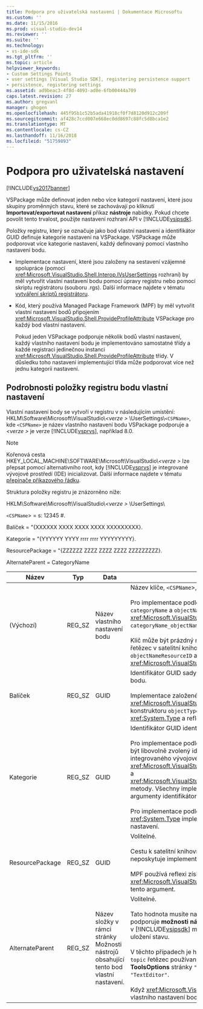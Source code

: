 ```yaml
---
title: Podpora pro uživatelská nastavení | Dokumentace Microsoftu
ms.custom: ''
ms.date: 11/15/2016
ms.prod: visual-studio-dev14
ms.reviewer: ''
ms.suite: ''
ms.technology:
- vs-ide-sdk
ms.tgt_pltfrm: ''
ms.topic: article
helpviewer_keywords:
- Custom Settings Points
- user settings [Visual Studio SDK], registering persistence support
- persistence, registering settings
ms.assetid: ad9beac3-4f8d-4093-ad0e-6fb00444a709
caps.latest.revision: 27
ms.author: gregvanl
manager: ghogen
ms.openlocfilehash: 445f95b1c52b5ada41918cf0f7d8120d912c209f
ms.sourcegitcommit: af428c7ccd007e668ec0dd8697c88fc5d8bca1e2
ms.translationtype: MT
ms.contentlocale: cs-CZ
ms.lasthandoff: 11/16/2018
ms.locfileid: "51759893"
---
```

# <a name="support-for-user-settings"></a>Podpora pro uživatelská nastavení
[!INCLUDE[vs2017banner](../../includes/vs2017banner.md)]

VSPackage může definovat jeden nebo více kategorií nastavení, které jsou skupiny proměnných stavu, které se zachovávají po kliknutí **Importovat/exportovat nastavení** příkaz **nástroje** nabídky. Pokud chcete povolit tento trvalost, použijte nastavení rozhraní API v [!INCLUDE[vsipsdk](../../includes/vsipsdk-md.md)].  
  
 Položky registru, který se označuje jako bod vlastní nastavení a identifikátor GUID definuje kategorie nastavení na VSPackage. VSPackage může podporovat více kategorie nastavení, každý definovaný pomocí vlastního nastavení bodu.  
  
-   Implementace nastavení, které jsou založeny na sestavení vzájemné spolupráce (pomocí <xref:Microsoft.VisualStudio.Shell.Interop.IVsUserSettings> rozhraní) by měl vytvořit vlastní nastavení bodu pomocí úpravy registru nebo pomocí skriptu registrátoru (souboru .rgs). Další informace najdete v tématu [vytváření skriptů registrátoru](http://msdn.microsoft.com/library/cbd5024b-8061-4a71-be65-7fee90374a35).  
  
-   Kód, který používá Managed Package Framework (MPF) by měl vytvořit vlastní nastavení bodů připojením <xref:Microsoft.VisualStudio.Shell.ProvideProfileAttribute> VSPackage pro každý bod vlastní nastavení.  
  
     Pokud jeden VSPackage podporuje několik bodů vlastní nastavení, každý vlastního nastavení bodu je implementováno samostatné třídy a každé registraci jedinečnou instanci <xref:Microsoft.VisualStudio.Shell.ProvideProfileAttribute> třídy. V důsledku toho nastavení implementující třída může podporovat více než jednu kategorii nastavení.  
  
## <a name="custom-settings-point-registry-entry-details"></a>Podrobnosti položky registru bodu vlastní nastavení  
 Vlastní nastavení body se vytvoří v registru v následujícím umístění: HKLM\Software\Microsoft\VisualStudio\\*\<verze >* \UserSettings\\`<CSPName>`, kde `<CSPName>` je název vlastního nastavení bodu VSPackage podporuje a  *\<verze >* je verze [!INCLUDE[vsprvs](../../includes/vsprvs-md.md)], například 8.0.  
  
> [!NOTE]
>  Kořenová cesta HKEY_LOCAL_MACHINE\SOFTWARE\Microsoft\VisualStudio\\*\<verze >* lze přepsat pomocí alternativního root, kdy [!INCLUDE[vsprvs](../../includes/vsprvs-md.md)] je integrované vývojové prostředí (IDE) inicializovat. Další informace najdete v tématu [přepínače příkazového řádku](../../extensibility/command-line-switches-visual-studio-sdk.md).  
  
 Struktura položky registru je znázorněno níže:  
  
 HKLM\Software\Microsoft\VisualStudio\\*\<verze >* \UserSettings\  
  
 `<CSPName`> = s: 12345 #.  
  
 Balíček = "{XXXXXX XXXX XXXX XXXX XXXXXXXXX}.  
  
 Kategorie = "{YYYYYY YYYY rrrr rrrr YYYYYYYYY}.  
  
 ResourcePackage = "{ZZZZZZ ZZZZ ZZZZ ZZZZ ZZZZZZZZZ}.  
  
 AlternateParent = CategoryName  
  
|Název|Typ|Data|Popis|  
|----------|----------|----------|-----------------|  
|(Výchozí)|REG_SZ|Název vlastního nastavení bodu|Název klíče, `<CSPName`>, je nelokalizovaný název vlastního nastavení bodu.<br /><br /> Pro implementace podle MPF, je tím, že zkombinujete získat název klíče `categoryName` a `objectName` argumenty <xref:Microsoft.VisualStudio.Shell.ProvideProfileAttribute> konstruktor do `categoryName_objectName`.<br /><br /> Klíč může být prázdný nebo měl obsahovat ID odkazu na lokalizovaný řetězec v satelitní knihovně DLL. Tato hodnota pochází z `objectNameResourceID` argument <xref:Microsoft.VisualStudio.Shell.ProvideProfileAttribute> konstruktoru.|  
|Balíček|REG_SZ|GUID|Identifikátor GUID sady VSPackage, která implementuje vlastního nastavení bodu.<br /><br /> Implementace založené na používání MPF <xref:Microsoft.VisualStudio.Shell.ProvideProfileAttribute> třídy, použijte konstruktoru `objectType` argument, který obsahuje sady VSPackage <xref:System.Type> a reflexe získat tuto hodnotu.|  
|Kategorie|REG_SZ|GUID|Identifikátor GUID identifikující kategorie nastavení.<br /><br /> Pro implementace podle sestavení vzájemné spolupráce, tato hodnota může být libovolně zvolený identifikátor GUID, který [!INCLUDE[vsprvs](../../includes/vsprvs-md.md)] integrovaného vývojového prostředí se předá <xref:Microsoft.VisualStudio.Shell.Interop.IVsUserSettings.ExportSettings%2A> a <xref:Microsoft.VisualStudio.Shell.Interop.IVsUserSettings.ImportSettings%2A> metody. Všechny implementace z těchto dvou metod by měl ověřit své argumenty identifikátor GUID.<br /><br /> Pro implementace podle MPF, je tento identifikátor GUID získané <xref:System.Type> implementace třídy [!INCLUDE[vsprvs](../../includes/vsprvs-md.md)] mechanismus nastavení.|  
|ResourcePackage|REG_SZ|GUID|Volitelné.<br /><br /> Cestu k satelitní knihovny DLL obsahující lokalizované řetězce, pokud je neposkytuje implementaci VSPackage.<br /><br /> MPF používá reflexi získat správný zdroj balíčku VSPackage, takže <xref:Microsoft.VisualStudio.Shell.ProvideProfileAttribute> třída nemá nastaven tento argument.|  
|AlternateParent|REG_SZ|Název složky v rámci stránky Možnosti nástrojů obsahující tento bod vlastní nastavení.|Volitelné.<br /><br /> Tato hodnota musíte nastavit pouze v případě, že nastavení implementace podporuje **možnosti nástrojů** stránky, které používají mechanismus trvalosti v [!INCLUDE[vsipsdk](../../includes/vsipsdk-md.md)] místo mechanismus v modelu automatizace pro uložení stavu.<br /><br /> V těchto případech je hodnota v klíči AlternateParent `topic` část `topic.sub-topic` řetězec používaný k identifikaci konkrétní **ToolsOptions** stránky. Třeba **ToolsOptions** stránky `"TextEditor.Basic"` bude hodnota AlternateParent `"TextEditor"`.<br /><br /> Když <xref:Microsoft.VisualStudio.Shell.ProvideProfileAttribute> generuje vlastního nastavení bodu, je stejný jako název kategorie.|


